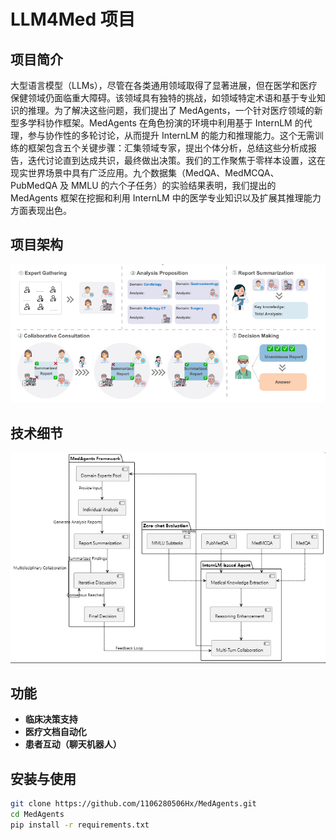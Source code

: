 # LLM4Med 项目


## 项目简介

大型语言模型（LLMs），尽管在各类通用领域取得了显著进展，但在医学和医疗保健领域仍面临重大障碍。该领域具有独特的挑战，如领域特定术语和基于专业知识的推理。为了解决这些问题，我们提出了 MedAgents，一个针对医疗领域的新型多学科协作框架。MedAgents 在角色扮演的环境中利用基于 InternLM 的代理，参与协作性的多轮讨论，从而提升 InternLM 的能力和推理能力。这个无需训练的框架包含五个关键步骤：汇集领域专家，提出个体分析，总结这些分析成报告，迭代讨论直到达成共识，最终做出决策。我们的工作聚焦于零样本设置，这在现实世界场景中具有广泛应用。九个数据集（MedQA、MedMCQA、PubMedQA 及 MMLU 的六个子任务）的实验结果表明，我们提出的 MedAgents 框架在挖掘和利用 InternLM 中的医学专业知识以及扩展其推理能力方面表现出色。

## 项目架构

![项目架构图](7.png)

## 技术细节

![技术细节](11.png)

## 功能

- **临床决策支持**
- **医疗文档自动化**
- **患者互动（聊天机器人）**

## 安装与使用

```bash
git clone https://github.com/1106280506Hx/MedAgents.git
cd MedAgents
pip install -r requirements.txt
